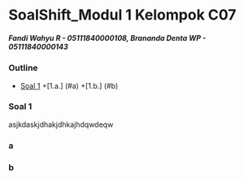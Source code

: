 # SoalShift_Modul 1 Kelompok C07
##### Fandi Wahyu R - 05111840000108, Brananda Denta WP - 05111840000143

### Outline
+ [Soal 1](#soal-1)
    +[1.a.] (#a)
    +[1.b.] (#b)

### Soal 1
asjkdaskjdhakjdhkajhdqwdeqw

### a
### b
